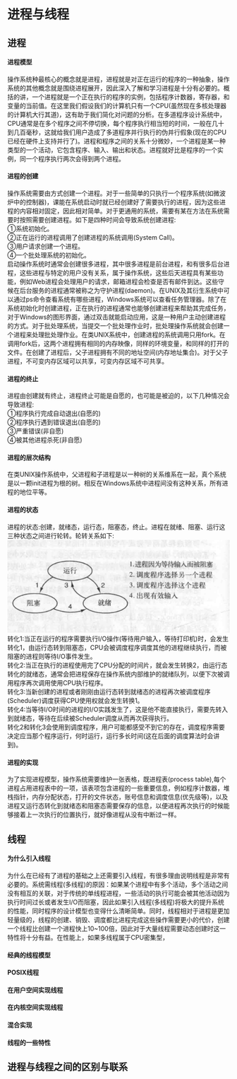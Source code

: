 # 进程与线程
## 进程
#### 进程模型
操作系统种最核心的概念就是进程，进程就是对正在运行的程序的一种抽象，操作系统的其他概念就是围绕进程展开，因此深入了解和学习进程是十分有必要的。概括的讲，一个进程就是一个正在执行的程序的实例，包括程序计数器，寄存器，和变量的当前值。在这里我们假设我们的计算机只有一个CPU(虽然现在多核处理器的计算机大行其道)，这有助于我们简化对问题的分析。在多道程序设计系统中，CPU通常是在多个程序之间不停切换，每个程序执行相当短的时间，一般在几十到几百毫秒，这就给我们用户造成了多道程序并行执行的伪并行假象(现在的CPU已经在硬件上支持并行了)。进程和程序之间的关系十分微妙，一个进程是某一种类型的一个活动，它包含程序、输入、输出和状态。进程就好比是程序的一个实例，同一个程序执行两次会得到两个进程。
#### 进程的创建
操作系统需要由方式创建一个进程。对于一些简单的只执行一个程序系统(如微波炉中的控制器)，课能在系统启动时就已经创建好了需要执行的进程，因为这些进程的内容相对固定，因此相对简单。对于更通用的系统，需要有某在方法在系统需要时按照需要创建进程。如下是四种时间会导致系统创建进程:<br>
①系统初始化。<br>
②正在运行的进程调用了创建进程的系统调用(System Call)。<br>
③用户请求创建一个进程。<br>
④一个批处理系统的初始化。<br>
启动操作系统时通常会创建很多进程，其中很多进程是前台进程，和有很多后台进程，这些进程与特定的用户没有关系，属于操作系统，这些后天进程具有某些功能，例如Web进程会处理用户的请求，邮箱进程会检查是否有邮件到达。这些守候在后台服务的进程通常被称之为守护进程(daemon)。在UNIX及其衍生系统中可以通过ps命令查看系统有哪些进程，Windows系统可以查看任务管理器。除了在系统初始化时创建进程，正在执行的进程通常也能够创建进程来帮助其完成任务，对于Windows的图形界面，通过双击就能启动应用，这是一种用户主动创建进程的方式。对于批处理系统，当提交一个批处理作业时，批处理操作系统就会创建一个进程来处理批处理作业。在类UNIX系统中，创建进程的系统调用只用fork。在调用fork后，这两个进程拥有相同的内存映像，同样的环境变量，和同样的打开的文件。在创建了进程后，父子进程拥有不同的地址空间(内存地址集合)。对于父子进程，不可变内存区域可以共享，可变内存区域不可共享。
#### 进程的终止
进程由创建就有终止，进程终止可能是自愿的，也可能是被迫的，以下几种情况会导致进程:<br>
①程序执行完成自动退出(自愿的)<br>
②程序执行遇到错误退出(自愿的)<br>
③严重错误(非自愿)<br>
④被其他进程杀死(非自愿)
#### 进程的层次结构
在类UNIX操作系统中，父进程和子进程是以一种树的关系维系在一起，真个系统是以一颗init进程为根的树。相反在Windows系统中进程间没有这种关系，所有进程的地位平等。
#### 进程的状态
进程的状态:创建，就绪态，运行态，阻塞态，终止。进程在就绪、阻塞、运行这三种状态之间进行轮转。轮转关系如下:<br>
![进程间的状态转换](../../img/进程间的状态转换.png)
<br>转化1:当正在运行的程序需要执行I/O操作(等待用户输入，等待打印机)时，会发生转化1，由运行态转到阻塞态，CPU会被调度程序调度其他的进程继续执行，而被阻塞的进程则等待I/O事件发生。
<br>转化2:当正在执行的进程使用完了CPU分配的时间片，就会发生转换2，由运行态转化的就绪态，通常会把进程保存在操作系统内部维护的就绪队列，以便下次被调用程序再次调用使用CPU执行程序。
<br>转化3:当新创建的进程或者刚刚由运行态转到就绪态的进程再次被调度程序(Scheduler)调度获得CPU使用权就会发生转换1。
<br>转化4:当等待I/O时间的进程的I/O实践发生了，这是他不能直接执行，需要先转入到就绪态，等待在后续被Scheduler调度从而再次获得执行。<br>
转化2和转化3会使用到调度程序，用户可能都感受不到它的存在，调度程序需要决定应当那个程序运行，何时运行，运行多长时间(这在后面的调度算法时会讲到)。
#### 进程的实现
为了实现进程模型，操作系统需要维护一张表格，既进程表(process table),每个进程占用进程表中的一项，该表项包含进程的一些重要信息，例如程序计数器，堆栈指针，内存分配状态，打开的文件状态，账号信息和调度信息(优先级等)，以及进程又运行态转化到就绪态和阻塞态需要保存的信息，以便进程再次执行的时候能够接着上一次执行的位置执行，就好像进程从没有中断过一样。
## 线程
#### 为什么引入线程
为什么在已经有了进程的基础之上还需要引入线程，有很多理由说明线程是非常有必要的。系统需线程(多线程)的原因：如果某个进程中有多个活动，多个活动之间没有相互的关联，对于传统的单线程进程，一些活动的执行可能会被其他活动因为执行时间过长或者发生I/O而阻塞，因此如果引入线程(多线程)将极大的提升系统的性能，同时程序的设计模型也变得什么清晰简单。同时，线程相对于进程是更加轻量级的，线程的创建、销毁、调度都比进程完成这些操作需要更小的代价，创建一个线程比创建一个进程快上10~100倍，因此对于大量线程需要动态创建时这一特性将十分有益。在性能上，如果多线程属于CPU密集型，
#### 经典的线程模型
#### POSIX线程
#### 在用户空间实现线程
#### 在内核空间实现线程
#### 混合实现
#### 线程的一些特性

## 进程与线程之间的区别与联系

